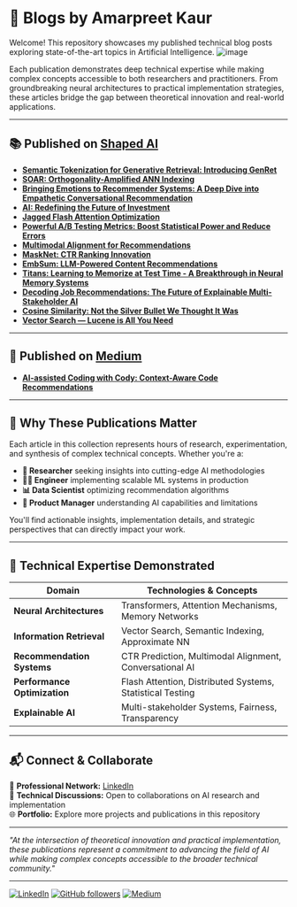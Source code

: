 
# 📝 Blogs by Amarpreet Kaur


Welcome! This repository showcases my published technical blog posts exploring state-of-the-art topics in Artificial Intelligence.
![image](https://github.com/user-attachments/assets/27f4fc03-1977-4d46-8b60-1dc77e48ba94)

Each publication demonstrates deep technical expertise while making complex concepts accessible to both researchers and practitioners. From groundbreaking neural architectures to practical implementation strategies, these articles bridge the gap between theoretical innovation and real-world applications.

---

## 📚 Published on [Shaped AI](https://www.shaped.ai/blog)

- [**Semantic Tokenization for Generative Retrieval: Introducing GenRet**](https://www.shaped.ai/blog/semantic-tokenization-for-generative-retrieval-introducing-genret)  
- [**SOAR: Orthogonality-Amplified ANN Indexing**](https://www.shaped.ai/blog/soar-orthogonality-amplified-ann-indexing)  
- [**Bringing Emotions to Recommender Systems: A Deep Dive into Empathetic Conversational Recommendation**](https://www.shaped.ai/blog/bringing-emotions-to-recommender-systems-a-deep-dive-into-empathetic-conversational-recommendation)  
- [**AI: Redefining the Future of Investment**](https://www.shaped.ai/blog/ai-redefining-the-future-of-investment)  
- [**Jagged Flash Attention Optimization**](https://www.shaped.ai/blog/jagged-flash-attention-optimization)  
- [**Powerful A/B Testing Metrics: Boost Statistical Power and Reduce Errors**](https://www.shaped.ai/blog/powerful-a-b-testing-metrics-boost-statistical-power-and-reduce-errors)  
- [**Multimodal Alignment for Recommendations**](https://www.shaped.ai/blog/multimodal-alignment-for-recommendations)  
- [**MaskNet: CTR Ranking Innovation**](https://www.shaped.ai/blog/masknet-ctr-ranking-innovation)  
- [**EmbSum: LLM-Powered Content Recommendations**](https://www.shaped.ai/blog/embsum-llm-powered-content-recommendations)  
- [**Titans: Learning to Memorize at Test Time - A Breakthrough in Neural Memory Systems**](https://www.shaped.ai/blog/titans-learning-to-memorize-at-test-time-a-breakthrough-in-neural-memory-systems)  
- [**Decoding Job Recommendations: The Future of Explainable Multi-Stakeholder AI**](https://www.shaped.ai/blog/decoding-job-recommendations-the-future-of-explainable-multi-stakeholder-ai)  
- [**Cosine Similarity: Not the Silver Bullet We Thought It Was**](https://www.shaped.ai/blog/cosine-similarity-not-the-silver-bullet-we-thought-it-was)  
- [**Vector Search — Lucene is All You Need**](https://www.shaped.ai/blog/vector-search-lucene-is-all-you-need)  


---

## 🧠 Published on [Medium](https://medium.com/@gurmkauramarpreet)

- [**AI-assisted Coding with Cody: Context-Aware Code Recommendations**](https://medium.com/@gurmkauramarpreet/ai-assisted-coding-with-cody-context-aware-code-recommendations-604799c7a021)  


---

## 🌟 Why These Publications Matter

Each article in this collection represents hours of research, experimentation, and synthesis of complex technical concepts. Whether you're a:

- **🔬 Researcher** seeking insights into cutting-edge AI methodologies
- **👨‍💻 Engineer** implementing scalable ML systems in production
- **📊 Data Scientist** optimizing recommendation algorithms
- **🎯 Product Manager** understanding AI capabilities and limitations

You'll find actionable insights, implementation details, and strategic perspectives that can directly impact your work.

---

## 🚀 Technical Expertise Demonstrated

| Domain | Technologies & Concepts |
|--------|------------------------|
| **Neural Architectures** | Transformers, Attention Mechanisms, Memory Networks |
| **Information Retrieval** | Vector Search, Semantic Indexing, Approximate NN |
| **Recommendation Systems** | CTR Prediction, Multimodal Alignment, Conversational AI |
| **Performance Optimization** | Flash Attention, Distributed Systems, Statistical Testing |
| **Explainable AI** | Multi-stakeholder Systems, Fairness, Transparency |

---

## 📬 Connect & Collaborate

🔗 **Professional Network:** [LinkedIn](https://www.linkedin.com/in/amarpreet-kaur-gurm-5b558766/)  
📧 **Technical Discussions:** Open to collaborations on AI research and implementation  
🌐 **Portfolio:** Explore more projects and publications in this repository  

---

*"At the intersection of theoretical innovation and practical implementation, these publications represent a commitment to advancing the field of AI while making complex concepts accessible to the broader technical community."*

---
[![LinkedIn](https://img.shields.io/badge/LinkedIn-Connect-blue?style=social&logo=linkedin)](https://www.linkedin.com/in/amarpreet-kaur-gurm-5b558766/)
[![GitHub followers](https://img.shields.io/github/followers/amarpreetkaur?style=social)](https://github.com/Amarpreet3)
[![Medium](https://img.shields.io/badge/Medium-Follow-black?style=social&logo=medium)](https://medium.com/@gurmkauramarpreet)
